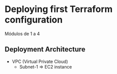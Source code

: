 # Deploying first Terraform configuration

Módulos de 1 a 4

## Deployment Architecture

* VPC (Virtual Private Cloud)
  * Subnet-1 => EC2 instance